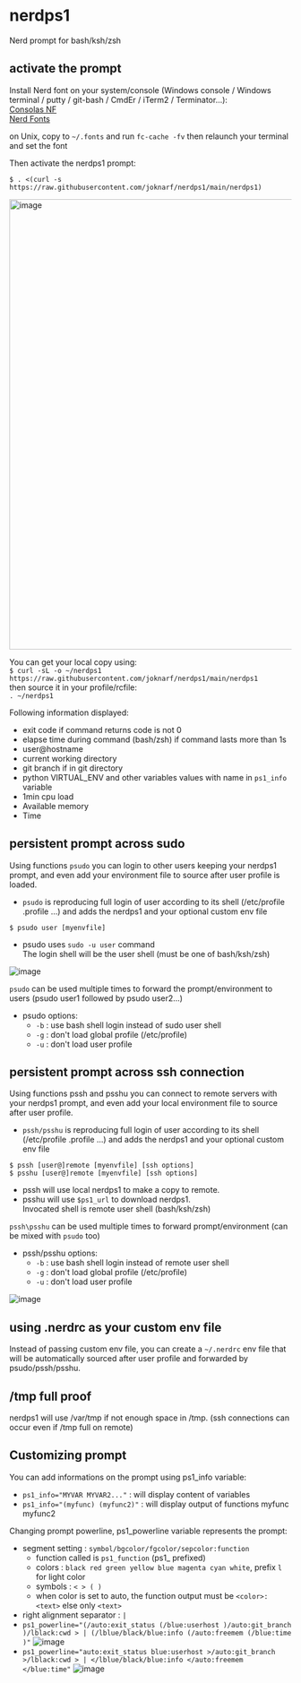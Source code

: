 # nerdps1
Nerd prompt for bash/ksh/zsh

## activate the prompt

Install Nerd font on your system/console (Windows console / Windows terminal / putty / git-bash / CmdEr / iTerm2 / Terminator...):  
[Consolas NF](https://github.com/wclr/my-nerd-fonts/raw/master/Consolas%20NF/Consolas%20Nerd%20Font%20Complete%20Mono%20Windows%20Compatible.ttf)  
[Nerd Fonts](https://www.nerdfonts.com/)

on Unix, copy to `~/.fonts` and run `fc-cache -fv` then relaunch your terminal and set the font

Then activate the nerdps1 prompt:
```shell
$ . <(curl -s https://raw.githubusercontent.com/joknarf/nerdps1/main/nerdps1)
```

<img width="804" alt="image" src="https://github.com/joknarf/nerdps1/assets/10117818/088e9936-0869-4f5b-8a3b-0fdcb6d7f933">

You can get your local copy using:  
`$ curl -sL -o ~/nerdps1 https://raw.githubusercontent.com/joknarf/nerdps1/main/nerdps1`  
then source it in your profile/rcfile:  
`. ~/nerdps1`

Following information displayed:
* exit code if command returns code is not 0
* elapse time during command (bash/zsh) if command lasts more than 1s
* user@hostname
* current working directory
* git branch if in git directory
* python VIRTUAL_ENV and other variables values with name in `ps1_info` variable
* 1min cpu load
* Available memory
* Time
  

## persistent prompt across sudo

Using functions `psudo` you can login to other users keeping your nerdps1 prompt, and even add your environment file to source after user profile is loaded.  
* `psudo` is reproducing full login of user according to its shell (/etc/profile .profile ...) and adds the nerdps1 and your optional custom env file
```shell
$ psudo user [myenvfile]
```
* psudo uses `sudo -u user` command  
The login shell will be the user shell (must be one of bash/ksh/zsh)


![image](https://user-images.githubusercontent.com/10117818/236661556-becd0184-4cb1-4b14-ab6c-5fc5c2f16f2e.png)

`psudo` can be used multiple times to forward the prompt/environment to users (psudo user1 followed by psudo user2...)

* psudo options:
  * `-b` : use bash shell login instead of sudo user shell
  * `-g` : don't load global profile (/etc/profile)
  * `-u` : don't load user profile  

## persistent prompt across ssh connection

Using functions pssh and psshu you can connect to remote servers with your nerdps1 prompt, and even add your local environment file to source after user profile.  
* `pssh/psshu` is reproducing full login of user according to its shell (/etc/profile .profile ...) and adds the nerdps1 and your optional custom env file

```shell
$ pssh [user@]remote [myenvfile] [ssh options]
$ psshu [user@]remote [myenvfile] [ssh options]
```
* pssh will use local nerdps1 to make a copy to remote.
* psshu will use `$ps1_url` to download nerdps1.  
Invocated shell is remote user shell (bash/ksh/zsh)

`pssh\psshu` can be used multiple times to forward prompt/environment (can be mixed with `psudo` too)

* pssh/psshu options:
  * `-b` : use bash shell login instead of remote user shell
  * `-g` : don't load global profile (/etc/profile)
  * `-u` : don't load user profile  

![image](https://user-images.githubusercontent.com/10117818/236662496-00aafc19-a253-4a2d-a356-df900b28324c.png)

## using .nerdrc as your custom env file

Instead of passing custom env file, you can create a `~/.nerdrc` env file that will be automatically sourced after user profile and forwarded by psudo/pssh/psshu.

## /tmp full proof

nerdps1 will use /var/tmp if not enough space in /tmp. (ssh connections can occur even if /tmp full on remote)

## Customizing prompt

You can add informations on the prompt using ps1_info variable:  
* `ps1_info="MYVAR MYVAR2..."` : will display content of variables
* `ps1_info="(myfunc) (myfunc2)"` : will display output of functions myfunc myfunc2


Changing prompt powerline, ps1_powerline variable represents the prompt:  
*  segment setting : `symbol/bgcolor/fgcolor/sepcolor:function`
    * function called is `ps1_function` (ps1_ prefixed)
    * colors : `black red green yellow blue magenta cyan white`, prefix `l` for light color
    * symbols : `< > ( )`
    * when color is set to auto, the function output must be `<color>:<text>` else only `<text>`
* right alignment separator : `|`
* `ps1_powerline="(/auto:exit_status (/blue:userhost )/auto:git_branch )/lblack:cwd > | (/lblue/black/blue:info (/auto:freemem (/blue:time )"`
![image](https://github.com/joknarf/nerdps1/assets/10117818/54fa6b66-03b5-4b04-8920-a461efcd9ca4)
* `ps1_powerline="auto:exit_status blue:userhost >/auto:git_branch >/lblack:cwd > | </lblue/black/blue:info </auto:freemem </blue:time"`
![image](https://github.com/joknarf/nerdps1/assets/10117818/f5d3bc4e-cf65-4889-af5b-817445575ef7)
